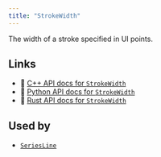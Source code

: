 ```yaml
---
title: "StrokeWidth"
---
```


The width of a stroke specified in UI points.


## Links
 * 🌊 [C++ API docs for `StrokeWidth`](https://ref.rerun.io/docs/cpp/stable/structrerun_1_1components_1_1StrokeWidth.html)
 * 🐍 [Python API docs for `StrokeWidth`](https://ref.rerun.io/docs/python/stable/common/components#rerun.components.StrokeWidth)
 * 🦀 [Rust API docs for `StrokeWidth`](https://docs.rs/rerun/latest/rerun/components/struct.StrokeWidth.html)


## Used by

* [`SeriesLine`](../archetypes/series_line.md)
